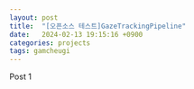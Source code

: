 ```yaml
---
layout: post
title:  "[오픈소스 테스트]GazeTrackingPipeline"
date:   2024-02-13 19:15:16 +0900
categories: projects
tags: gamcheugi
---
```


Post 1
